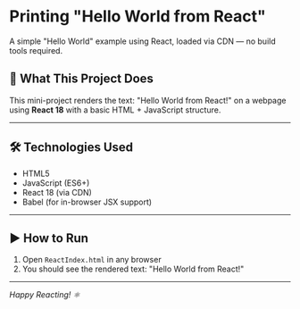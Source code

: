 # Printing "Hello World from React"

A simple "Hello World" example using React, loaded via CDN — no build tools required.

## 📄 What This Project Does

This mini-project renders the text: 
"Hello World from React!" on a webpage 
using **React 18** with a basic HTML + JavaScript structure.

---

## 🛠 Technologies Used

- HTML5
- JavaScript (ES6+)
- React 18 (via CDN)
- Babel (for in-browser JSX support)

---

## ▶️ How to Run

1. Open `ReactIndex.html` in any browser
2. You should see the rendered text: "Hello World from React!"
---

*Happy Reacting! ⚛️*